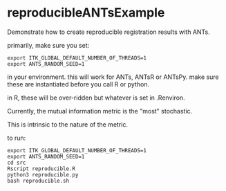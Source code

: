 # reproducibleANTsExample
Demonstrate how to create reproducible registration results with ANTs.

primarily, make sure you set:

```
export ITK_GLOBAL_DEFAULT_NUMBER_OF_THREADS=1
export ANTS_RANDOM_SEED=1
```

in your environment.  this will work for ANTs, ANTsR or ANTsPy.
make sure these are instantiated before you call R or python.

in R, these will be over-ridden but whatever is set in .Renviron.

Currently, the mutual information metric is the "most" stochastic.

This is intrinsic to the nature of the metric.


to run:


```
export ITK_GLOBAL_DEFAULT_NUMBER_OF_THREADS=1
export ANTS_RANDOM_SEED=1
cd src
Rscript reproducible.R
python3 reproducible.py
bash reproducible.sh
```

